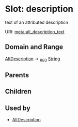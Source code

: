 
# Slot: description


text of an attributed description

URI: [meta:alt_description_text](https://w3id.org/biolink/biolinkml/meta/alt_description_text)

## Domain and Range

[AltDescription](AltDescription.md) ->  <sub>REQ</sub> [String](String.md)

## Parents


## Children


## Used by

 * [AltDescription](AltDescription.md)
